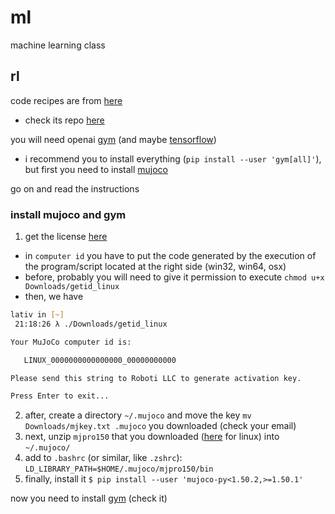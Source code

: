 # ml
machine learning class

## rl 

code recipes are from [here](http://booksdescr.org/item/index.php?md5=A54733C00C5BE4B15C3707A893F8C895)
* check its repo [here](https://github.com/PacktPublishing/TensorFlow-1x-Deep-Learning-Cookbook/tree/master/Chapter09)

you will need openai [gym](https://github.com/openai/gym) (and maybe [tensorflow](https://www.tensorflow.org/))
* i recommend you to install everything (`pip install --user 'gym[all]'`), but first you need to install [mujoco](https://github.com/openai/mujoco-py#install-mujoco)

go on and read the instructions

### install mujoco and gym

1. get the license [here](https://www.roboti.us/license.html)
 - in `computer id` you have to put the code generated by the execution of the program/script located at the right side (win32, win64, osx)
 - before, probably you will need to give it permission to execute `chmod u+x Downloads/getid_linux`
 - then, we have

```bash
lativ in [~]  
 21:18:26 λ ./Downloads/getid_linux 

Your MuJoCo computer id is:

   LINUX_0000000000000000_00000000000

Please send this string to Roboti LLC to generate activation key.

Press Enter to exit...
```

2. after, create a directory `~/.mujoco` and move the key `mv Downloads/mjkey.txt .mujoco` you downloaded (check your email)
3. next, unzip `mjpro150` that you downloaded ([here](https://www.roboti.us/download/mjpro150_linux.zip) for linux) into `~/.mujoco/`
4. add to `.bashrc` (or similar, like `.zshrc`): `LD_LIBRARY_PATH=$HOME/.mujoco/mjpro150/bin`
4. finally, install it `$ pip install --user 'mujoco-py<1.50.2,>=1.50.1'`

now you need to install [gym](https://github.com/openai/gym) (check it)
